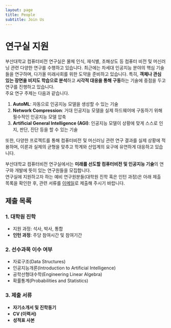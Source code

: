 ```yaml
---
layout: page
title: People
subtitle: Join Us
---
```


# 연구실 지원

부산대학교 컴퓨터비전 연구실은 물체 인식, 재식별, 초해상도 등 컴퓨터 비전 및 머신러닝 관련 다양한 연구를 수행하고 있습니다. 최근에는 차세대 인공지능 분야의 핵심 기술들을 연구하며, 다가올 미래사회를 위한 도약을 준비하고 있습니다. 특히, **객체나 관심 있는 장면을 비지도 학습으로 분석**하고 **시각적 대응을 통해 구동**하는 기술에 중점을 두고 연구를 진행하고 있습니다.  
주요 연구 주제는 다음과 같습니다.  
1. **AutoML**: 자동으로 인공지능 모델을 생성할 수 있는 기술
2. **Network Compression**: 거대 인공지능 모델을 실제 하드웨어에 구동하기 위해 필수적인 인공지능 모델 압축
3. **Artificial General Intelligence (AGI)**: 인공지능 모델이 상황에 맞게 스스로 인지, 판단, 진단 등을 할 수 있는 기술

또한, 다양한 프로젝트를 통해 컴퓨터비전 및 머신러닝 관련 연구 결과를 실제 상황에 적용하며, 이론과 실제의 균형을 맞추고 학계와 산업계의 요구에 유연하게 대응하고 있습니다.

부산대학교 컴퓨터비전 연구실에서는 **미래를 선도할 컴퓨터비전 및 인공지능 기술**의 연구와 개발에 뜻이 있는 연구원들을 모집합니다.  
연구실에 지원하고자 하는 예비 연구원분들(대학원 진학 혹은 인턴 과정)은 아래 제출 목록을 확인한 후, 관련 서류를 [이메일](mailto:pnu_cvlab@pusan.ac.kr)로 제출해 주시기 바랍니다.

## 제출 목록

### 1. 대학원 진학
- 지원 과정: 석사, 박사, 통합
- **인턴 과정**: 주당 참여시간 및 참여기간

### 2. 선수과목 이수 여부
- 자료구조(Data Structures)
- 인공지능개론(Introduction to Artificial Intelligence)
- 공학선형대수학(Engineering Linear Algebra)
- 확률통계(Probabilities and Statistics)

### 3. 제출 서류
- **자기소개서 및 진학동기**
- **CV (이력서)**
- **성적표 사본**
